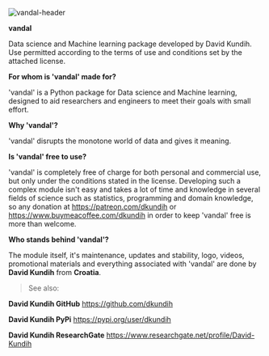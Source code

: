 ![vandal-header](https://raw.githubusercontent.com/dkundih/vandal/main/.logistics/visforvandal.jpg)

**vandal** 

Data science and Machine learning package developed by David Kundih.
Use permitted according to the terms of use and conditions set by the attached license.

**For whom is 'vandal' made for?**

'vandal' is a Python package for Data science and Machine learning, designed to aid researchers and engineers to meet their goals with small effort.

**Why 'vandal'?**

'vandal' disrupts the monotone world of data and gives it meaning.

**Is 'vandal' free to use?**

'vandal' is completely free of charge for both personal and commercial use, but only under the conditions stated in the license. Developing such a complex module isn't easy and takes a lot of time and knowledge in several fields of science such as statistics, programming and domain knowledge, so any donation at https://patreon.com/dkundih or https://www.buymeacoffee.com/dkundih in order to keep 'vandal' free is more than welcome.

**Who stands behind 'vandal'?**

The module itself, it's maintenance, updates and stability, logo, videos, promotional materials and everything associated with 'vandal' are done by **David Kundih** from **Croatia**.

> See also:

**David Kundih GitHub**
https://github.com/dkundih

**David Kundih PyPi**
https://pypi.org/user/dkundih

**David Kundih ResearchGate**
https://www.researchgate.net/profile/David-Kundih
